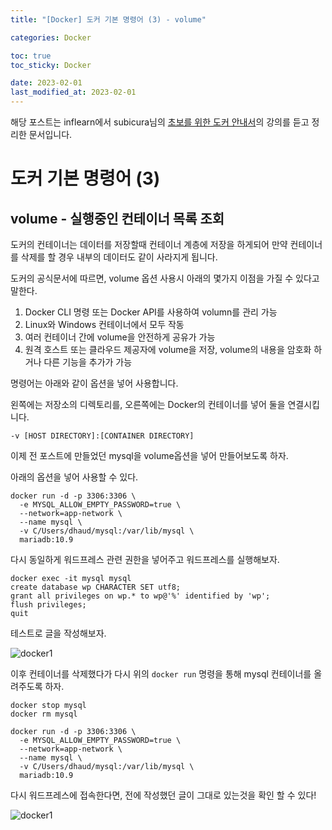 ```yaml
---
title: "[Docker] 도커 기본 명령어 (3) - volume"

categories: Docker

toc: true
toc_sticky: Docker

date: 2023-02-01
last_modified_at: 2023-02-01
---
```


해당 포스트는 inflearn에서 subicura님의 [초보를 위한 도커 안내서](https://www.inflearn.com/course/%EB%8F%84%EC%BB%A4-%EC%9E%85%EB%AC%B8/dashboard)의 강의를 듣고 정리한 문서입니다.

# 도커 기본 명령어 (3)

## volume - 실행중인 컨테이너 목록 조회 

도커의 컨테이너는 데이터를 저장할때 컨테이너 계층에 저장을 하게되어 만약 컨테이너를 삭제를 할 경우 내부의 데이터도 같이 사라지게 됩니다.

도커의 공식문서에 따르면, volume 옵션 사용시 아래의 몇가지 이점을 가질 수 있다고 말한다.

1. Docker CLI 명령 또는 Docker API를 사용하여 volumn를 관리 가능
2. Linux와 Windows 컨테이너에서 모두 작동
3. 여러 컨테이너 간에 volume을 안전하게 공유가 가능
4. 원격 호스트 또는 클라우드 제공자에 volume을 저장, volume의 내용을 암호화 하거나 다른 기능을 추가가 가능

명령어는 아래와 같이 옵션을 넣어 사용합니다.

왼쪽에는 저장소의 디렉토리를, 오른쪽에는 Docker의 컨테이너를 넣어 둘을 연결시킵니다.

```shell
-v [HOST DIRECTORY]:[CONTAINER DIRECTORY]
```

이제 전 포스트에 만들었던 mysql을 volume옵션을 넣어 만들어보도록 하자.

아래의 옵션을 넣어 사용할 수 있다.

```shell
docker run -d -p 3306:3306 \
  -e MYSQL_ALLOW_EMPTY_PASSWORD=true \
  --network=app-network \
  --name mysql \
  -v C/Users/dhaud/mysql:/var/lib/mysql \
  mariadb:10.9
```

다시 동일하게 워드프레스 관련 권한을 넣어주고 워드프레스를 실행해보자.

```shell
docker exec -it mysql mysql
create database wp CHARACTER SET utf8;
grant all privileges on wp.* to wp@'%' identified by 'wp';
flush privileges;
quit
```

테스트로 글을 작성해보자.

![docker1]({{site.url}}//assets/image/2023/2023-02/01-docker001.png)


이후 컨테이너를 삭제했다가 다시 위의 `docker run` 명령을 통해 mysql 컨테이너를 올려주도록 하자.

```shell
docker stop mysql
docker rm mysql

docker run -d -p 3306:3306 \
  -e MYSQL_ALLOW_EMPTY_PASSWORD=true \
  --network=app-network \
  --name mysql \
  -v C/Users/dhaud/mysql:/var/lib/mysql \
  mariadb:10.9
```

다시 워드프레스에 접속한다면, 전에 작성했던 글이 그대로 있는것을 확인 할 수 있다!

![docker1]({{site.url}}//assets/image/2023/2023-02/01-docker002.png)